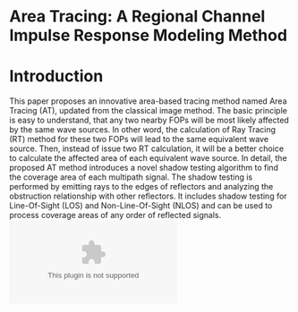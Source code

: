 # Area Tracing: A Regional Channel Impulse Response Modeling Method

Introduction
===
This paper proposes an innovative area-based tracing method named Area Tracing (AT), updated from the classical image method. The basic principle is easy to understand, that any two nearby FOPs will be most likely affected by the same wave sources. In other word, the calculation of Ray Tracing (RT) method for these two FOPs will lead to the same equivalent wave source. Then, instead of issue two RT calculation, it will be a better choice to calculate the affected area of each equivalent wave source.
In detail, the proposed AT method introduces a novel shadow testing algorithm to find the coverage area of each multipath signal. The shadow testing is performed by emitting rays to the edges of reflectors and analyzing the obstruction relationship with other reflectors. It includes shadow testing for Line-Of-Sight (LOS) and Non-Line-Of-Sight (NLOS) and can be used to process coverage areas of any order of reflected signals.
![](https://github.com/dhjioasjdmakjdap/AreaTracing/blob/main/Fig/Fig0.eps)
